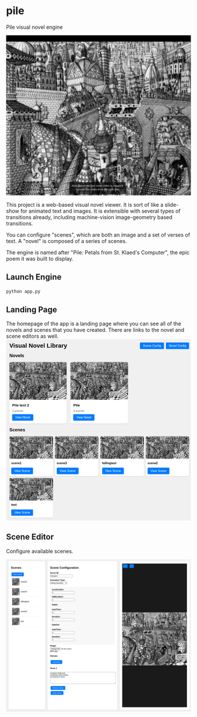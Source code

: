 # pile
Pile visual novel engine

![](docs/images/pile.png)

This project is a web-based visual novel viewer. It is sort of like a slide-show for animated text and images. It is extensible with several types of transitions already, including machine-vision image-geometry based transitions.

You can configure "scenes", which are both an image and a set of verses of text. A "novel" is composed of a series of scenes.

The engine is named after "Pile: Petals from St. Klaed's Computer", the epic poem it was built to display.


## Launch Engine
`python app.py` 

## Landing Page

The homepage of the app is a landing page where you can see all of the novels and scenes that you have created. There are links to the novel and scene editors as well.
![](/docs/images/landing_page.png)

## Scene Editor

Configure available scenes.

![](docs/images/scene_editor.png)
